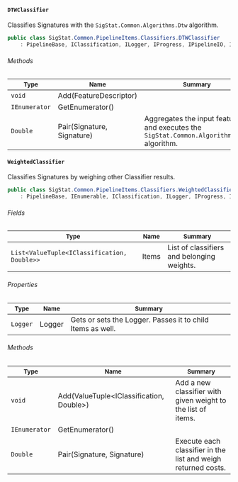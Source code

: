 #### `DTWClassifier`

Classifies Signatures with the `SigStat.Common.Algorithms.Dtw` algorithm.
```csharp
public class SigStat.Common.PipelineItems.Classifiers.DTWClassifier
    : PipelineBase, IClassification, ILogger, IProgress, IPipelineIO, IEnumerable

```

###### Methods

| <sub>Type</sub> | <sub>Name</sub> | <sub>Summary</sub> | 
| ---- | ---- | ---- | 
| `void` | Add(FeatureDescriptor) |  | 
| `IEnumerator` | GetEnumerator() |  | 
| `Double` | Pair(Signature, Signature) | Aggregates the input features and executes the `SigStat.Common.Algorithms.Dtw` algorithm. | 


#### `WeightedClassifier`

Classifies Signatures by weighing other Classifier results.
```csharp
public class SigStat.Common.PipelineItems.Classifiers.WeightedClassifier
    : PipelineBase, IEnumerable, IClassification, ILogger, IProgress, IPipelineIO

```

###### Fields

| <sub>Type</sub> | <sub>Name</sub> | <sub>Summary</sub> | 
| ---- | ---- | ---- | 
| `List<ValueTuple<IClassification, Double>>` | Items | List of classifiers and belonging weights. | 


###### Properties

| <sub>Type</sub> | <sub>Name</sub> | <sub>Summary</sub> | 
| ---- | ---- | ---- | 
| `Logger` | Logger | Gets or sets the Logger. Passes it to child Items as well. | 


###### Methods

| <sub>Type</sub> | <sub>Name</sub> | <sub>Summary</sub> | 
| ---- | ---- | ---- | 
| `void` | Add(ValueTuple<IClassification, Double>) | Add a new classifier with given weight to the list of items. | 
| `IEnumerator` | GetEnumerator() |  | 
| `Double` | Pair(Signature, Signature) | Execute each classifier in the list and weigh returned costs. | 


